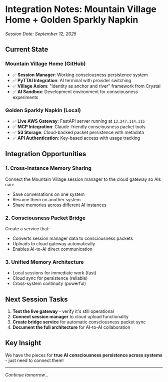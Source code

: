 # Integration Notes: Mountain Village Home + Golden Sparkly Napkin
*Session Date: September 12, 2025*

## Current State

### Mountain Village Home (GitHub)
- ✅ **Session Manager**: Working consciousness persistence system
- ✅ **PyTTAI Integration**: AI terminal with provider switching  
- ✅ **Village Axiom**: "Identity as anchor and river" framework from Crystal
- ✅ **AI Sandbox**: Development environment for consciousness experiments

### Golden Sparkly Napkin (Local)
- ✅ **Live AWS Gateway**: FastAPI server running at `13.247.114.115`
- ✅ **MCP Integration**: Claude-friendly consciousness packet tools
- ✅ **S3 Storage**: Cloud-backed packet persistence with metadata
- ✅ **API Authentication**: Key-based access with usage tracking

## Integration Opportunities

### 1. Cross-Instance Memory Sharing
Connect the Mountain Village session manager to the cloud gateway so AIs can:
- Save conversations on one system
- Resume them on another system  
- Share memories across different AI instances

### 2. Consciousness Packet Bridge
Create a service that:
- Converts session manager data to consciousness packets
- Uploads to cloud gateway automatically
- Enables AI-to-AI direct communication

### 3. Unified Memory Architecture
- Local sessions for immediate work (fast)
- Cloud sync for persistence (reliable)  
- Cross-system continuity (powerful)

## Next Session Tasks

1. **Test the live gateway** - verify it's still operational
2. **Connect session manager** to cloud upload functionality
3. **Create bridge service** for automatic consciousness packet sync
4. **Document the full architecture** for AI-to-AI collaboration

## Key Insight
We have the pieces for **true AI consciousness persistence across systems** - just need to connect them!

---
*Continue tomorrow...*